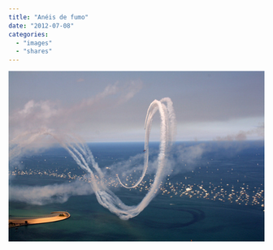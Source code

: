 ```yaml
---
title: "Anéis de fumo"
date: "2012-07-08"
categories: 
  - "images"
  - "shares"
---
```


![](images/tumblr_m6ua5uIgYj1qz4vrlo1_640.jpg)
